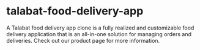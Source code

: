 # talabat-food-delivery-app
A Talabat food delivery app clone is a fully realized and customizable food delivery application that is an all-in-one solution for managing orders and deliveries. Check out our product page for more information.
